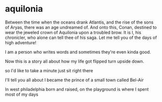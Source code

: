 # aquilonia
Between the time when the oceans drank Atlantis, and the rise of the sons of Aryas, there was an age undreamed of. And onto this, Conan, destined to wear the jeweled crown of Aquilonia upon a troubled brow. It is I, his chronicler, who alone can tell thee of his saga. Let me tell you of the days of high adventure!

I am a person who writes words and sometimes they're even kinda good.


Now this is a story all about how my life got flipped turn upside down.

so I'd like to take a minute just sit right there

I'll tell you all about I became the prince of a small town called Bel-Air

In west philadelphia born and raised, on the playground is where I spent most of my days
